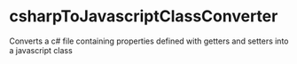 # csharpToJavascriptClassConverter
Converts a c# file containing properties defined with getters and setters into a javascript class

